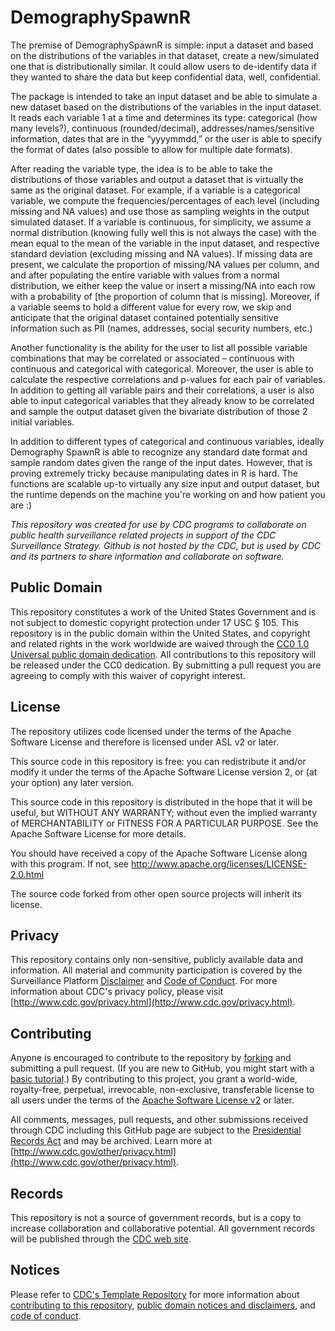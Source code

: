 # DemographySpawnR

The premise of DemographySpawnR is simple: input a dataset and based on the distributions of the variables in that dataset, create a new/simulated one that is distributionally similar. It could allow users to de-identify data if they wanted to share the data but keep confidential data, well, confidential.

The package is intended to take an input dataset and be able to simulate a new dataset based on the distributions of the variables in the input dataset. It reads each variable 1 at a time and determines its type: categorical (how many levels?), continuous (rounded/decimal), addresses/names/sensitive information, dates that are in the “yyyymmdd,” or the user is able to specify the format of dates (also possible to allow for multiple date formats).

After reading the variable type, the idea is to be able to take the distributions of those variables and output a dataset that is virtually the same as the original dataset. For example, if a variable is a categorical variable, we compute the frequencies/percentages of each level (including missing and NA values) and use those as sampling weights in the output simulated dataset. If a variable is continuous, for simplicity, we assume a normal distribution (knowing fully well this is not always the case) with the mean equal to the mean of the variable in the input dataset, and respective standard deviation (excluding missing and NA values). If missing data are present, we calculate the proportion of missing/NA values per column, and and after populating the entire variable with values from a normal distribution, we either keep the value or insert a missing/NA into each row with a probability of [the proportion of column that is missing]. Moreover, if a variable seems to hold a different value for every row, we skip and anticipate that the original dataset contained potentially sensitive information such as PII (names, addresses, social security numbers, etc.)

Another functionality is the ability for the user to list all possible variable combinations that may be correlated or associated – continuous with continuous and categorical with categorical. Moreover, the user is able to calculate the respective correlations and p-values for each pair of variables. In addition to getting all variable pairs and their correlations, a user is also able to input categorical variables that they already know to be correlated and sample the output dataset given the bivariate distribution of those 2 initial variables. 

In addition to different types of categorical and continuous variables, ideally Demography SpawnR is able to recognize any standard date format and sample random dates given the range of the input dates. However, that is proving extremely tricky because manipulating dates in R is hard.
The functions are scalable up-to virtually any size input and output dataset, but the runtime depends on the machine you're 
working on and how patient you are :) 



*This repository was created for use by CDC programs to collaborate on public health surveillance related projects in support of the CDC Surveillance Strategy.  Github is not hosted by the CDC, but is used by CDC and its partners to share information and collaborate on software.*

## Public Domain

This repository constitutes a work of the United States Government and is not
subject to domestic copyright protection under 17 USC § 105. This repository is in
the public domain within the United States, and copyright and related rights in
the work worldwide are waived through the [CC0 1.0 Universal public domain dedication](https://creativecommons.org/publicdomain/zero/1.0/).
All contributions to this repository will be released under the CC0 dedication. By
submitting a pull request you are agreeing to comply with this waiver of
copyright interest.

## License

The repository utilizes code licensed under the terms of the Apache Software
License and therefore is licensed under ASL v2 or later.

This source code in this repository is free: you can redistribute it and/or modify it under
the terms of the Apache Software License version 2, or (at your option) any
later version.

This source code in this repository is distributed in the hope that it will be useful, but WITHOUT ANY
WARRANTY; without even the implied warranty of MERCHANTABILITY or FITNESS FOR A
PARTICULAR PURPOSE. See the Apache Software License for more details.

You should have received a copy of the Apache Software License along with this
program. If not, see http://www.apache.org/licenses/LICENSE-2.0.html

The source code forked from other open source projects will inherit its license.

## Privacy

This repository contains only non-sensitive, publicly available data and
information. All material and community participation is covered by the
Surveillance Platform [Disclaimer](https://github.com/CDCgov/template/blob/master/DISCLAIMER.md)
and [Code of Conduct](https://github.com/CDCgov/template/blob/master/code-of-conduct.md).
For more information about CDC's privacy policy, please visit [http://www.cdc.gov/privacy.html](http://www.cdc.gov/privacy.html).

## Contributing

Anyone is encouraged to contribute to the repository by [forking](https://help.github.com/articles/fork-a-repo)
and submitting a pull request. (If you are new to GitHub, you might start with a
[basic tutorial](https://help.github.com/articles/set-up-git).) By contributing
to this project, you grant a world-wide, royalty-free, perpetual, irrevocable,
non-exclusive, transferable license to all users under the terms of the
[Apache Software License v2](http://www.apache.org/licenses/LICENSE-2.0.html) or
later.

All comments, messages, pull requests, and other submissions received through
CDC including this GitHub page are subject to the [Presidential Records Act](http://www.archives.gov/about/laws/presidential-records.html)
and may be archived. Learn more at [http://www.cdc.gov/other/privacy.html](http://www.cdc.gov/other/privacy.html).

## Records

This repository is not a source of government records, but is a copy to increase
collaboration and collaborative potential. All government records will be
published through the [CDC web site](http://www.cdc.gov).

## Notices

Please refer to [CDC's Template Repository](https://github.com/CDCgov/template)
for more information about [contributing to this repository](https://github.com/CDCgov/template/blob/master/CONTRIBUTING.md),
[public domain notices and disclaimers](https://github.com/CDCgov/template/blob/master/DISCLAIMER.md),
and [code of conduct](https://github.com/CDCgov/template/blob/master/code-of-conduct.md).
